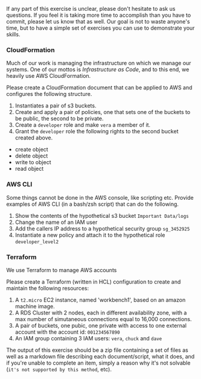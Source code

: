 
If any part of this exercise is unclear, please don't hesitate to ask us questions. If you feel it is taking more time to accomplish than you have to commit, please let us know that as well. Our goal is not to waste anyone's time, but to have a simple set of exercises you can use to demonstrate your skills.

### CloudFormation ###

Much of our work is managing the infrastructure on which we manage our systems.  One of our mottos is *Infrastructure as Code*, and to this end, we heavily use AWS CloudFormation.

Please create a CloudFormation document that can be applied to AWS and configures the following structure.
1) Instantiates a pair of s3 buckets.
2) Create and apply a pair of policies, one that sets one of the buckets to be public, the second to be private.
3) Create a `developer` role and make `vera` a member of it.
4) Grant the `developer` role the following rights to the second bucket created above.
  - create object
  - delete object
  - write to object
  - read object

### AWS CLI ### 

Some things cannot be done in the AWS console, like scripting etc.  Provide examples of AWS CLI (in a bash/zsh script) that can do the following.

1) Show the contents of the hypothetical s3 bucket `Important Data/logs`
2) Change the name of an IAM user
3) Add the callers IP address to a hypothetical security group `sg_3452925`
4) Instantiate a new policy and attach it to the hypothetical role `developer_level2`

### Terraform ###

We use Terraform to manage AWS accounts

Please create a Terraform (written in HCL) configuration to create and maintain the following resources:
1) A `t2.micro` EC2 instance, named 'workbench1', based on an amazon machine image.
2) A RDS Cluster with 2 nodes, each in different availability zone, with a max number of simutaneous connections equal to 16,000 connections.
3) A pair of buckets, one pubic, one private with access to one external account with the account id: `001234567890`
4) An IAM group containing 3 IAM users: `vera`, `chuck` and `dave`

The output of this exercise should be a zip file containing a set of files as well as a markdown file describing each document/script, what it does, and if you're unable to complete an item, simply a reason why it's not solvable (`it's not supported by this method`, etc). 
